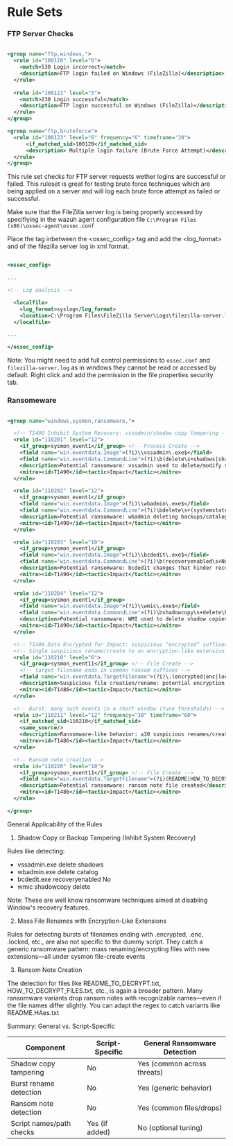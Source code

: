 # Rule Sets

### FTP Server Checks

``` xml

<group name="ftp,windows,">
  <rule id="100120" level="6">
    <match>530 Login incorrect</match>
    <description>FTP login failed on Windows (FileZilla)</description>
  </rule>
  
  <rule id="100121" level="5">
    <match>230 Login successful</match>
    <description>FTP login successful on Windows (FileZilla)</description>
  </rule>
</group>

<group name="ftp,bruteforce">
  <rule id="100123" level="6" frequency="6" timeframe="30">
      <if_matched_sid>100120</if_matched_sid>
      <description> Multiple login failure (Brute Force Attempt)</description>
  </rule>
</group>

```

This rule set checks for FTP server requests wether logins are successful or failed. This ruleset is great for testing brute force techniques which are being applied on a server and will log each brute force attempt as failed or successful.

Make sure that the FileZilla server log is being properly accessed by specifiying in the wazuh agent configuration file `C:\Program Files (x86)\ossec-agent\ossec.conf`

Place the <localfile> tag inbetween the <ossec_config> tag and add the <log_format> and <location> of the filezilla server log in xml format.

```xml

<ossec_config>

...

<!-- Log analysis -->

  <localfile>
    <log_format>syslog</log_format>
    <location>C:\Program Files\FileZilla Server\Logs\filezilla-server.log</location>    
  </localfile>

...

</ossec_config>
```

Note: You might need to add full control permissions to `ossec.conf` and `filezilla-server.log` as in windows they cannot be read or accessed by default. Right click and add the permission in the file properties security tab.

### Ransomeware

``` xml

<group name="windows,sysmon,ransomware,">

  <!-- T1490 Inhibit System Recovery: vssadmin/shadow copy tampering -->
  <rule id="110201" level="12">
    <if_group>sysmon_event1</if_group> <!-- Process Create -->
    <field name="win.eventdata.Image">(?i)\\vssadmin\.exe$</field>
    <field name="win.eventdata.CommandLine">(?i)\b(delete\s+shadows|shadowstorage)\b</field>
    <description>Potential ransomware: vssadmin used to delete/modify shadow copies</description>
    <mitre><id>T1490</id><tactic>Impact</tactic></mitre>
  </rule>

  <rule id="110202" level="12">
    <if_group>sysmon_event1</if_group>
    <field name="win.eventdata.Image">(?i)\\wbadmin\.exe$</field>
    <field name="win.eventdata.CommandLine">(?i)\bdelete\s+(systemstatebackup|catalog)\b</field>
    <description>Potential ransomware: wbadmin deleting backups/catalog</description>
    <mitre><id>T1490</id><tactic>Impact</tactic></mitre>
  </rule>

  <rule id="110203" level="10">
    <if_group>sysmon_event1</if_group>
    <field name="win.eventdata.Image">(?i)\\bcdedit\.exe$</field>
    <field name="win.eventdata.CommandLine">(?i)\b(recoveryenabled\s+No|bootstatuspolicy\s+ignoreallfailures)\b</field>
    <description>Potential ransomware: bcdedit changes that hinder recovery</description>
    <mitre><id>T1490</id><tactic>Impact</tactic></mitre>
  </rule>

  <rule id="110204" level="12">
    <if_group>sysmon_event1</if_group>
    <field name="win.eventdata.Image">(?i)\\wmic\.exe$</field>
    <field name="win.eventdata.CommandLine">(?i)\bshadowcopy\s+delete\b</field>
    <description>Potential ransomware: WMI used to delete shadow copies</description>
    <mitre><id>T1490</id><tactic>Impact</tactic></mitre>
  </rule>

  <!-- T1486 Data Encrypted for Impact: suspicious “encrypted” suffixes -->
  <!-- Single suspicious rename/create to an encryption-like extension -->
  <rule id="110210" level="6">
    <if_group>sysmon_event11</if_group> <!-- File Create -->
    <!-- target filename ends in common ransom suffixes -->
    <field name="win.eventdata.TargetFilename">(?i)\.(encrypted|enc|locked|crypt)$</field>
    <description>Suspicious file creation/rename: potential encryption suffix</description>
    <mitre><id>T1486</id><tactic>Impact</tactic></mitre>
  </rule>

  <!-- Burst: many such events in a short window (tune thresholds) -->
  <rule id="110211" level="12" frequency="30" timeframe="60">
    <if_matched_sid>110210</if_matched_sid>
    <same_source/>
    <description>Ransomware-like behavior: ≥30 suspicious renames/creates in 60s</description>
    <mitre><id>T1486</id><tactic>Impact</tactic></mitre>
  </rule>

  <!-- Ransom note creation -->
  <rule id="110220" level="10">
    <if_group>sysmon_event11</if_group> <!-- File Create -->
    <field name="win.eventdata.TargetFilename">(?i)(README|HOW_TO_DECRYPT|RECOVER_FILES).*\.(txt|html)$</field>
    <description>Potential ransomware: ransom note file created</description>
    <mitre><id>T1486</id><tactic>Impact</tactic></mitre>
  </rule>

</group>

```

General Applicability of the Rules

1. Shadow Copy or Backup Tampering (Inhibit System Recovery)

Rules like detecting:

- vssadmin.exe delete shadows
- wbadmin.exe delete catalog
- bcdedit.exe recoveryenabled No
- wmic shadowcopy delete

Note: These are well know ransomware techniques aimed at disabling Window's recovery features.


2. Mass File Renames with Encryption-Like Extensions

Rules for detecting bursts of filenames ending with .encrypted, .enc, .locked, etc., are also not specific to the dummy script. They catch a generic ransomware pattern: mass renaming/encrypting files with new extensions—all under sysmon file-create events


3. Ransom Note Creation

The detection for files like README_TO_DECRYPT.txt, HOW_TO_DECRYPT_FILES.txt, etc., is again a broader pattern. Many ransomware variants drop ransom notes with recognizable names—even if the file names differ slightly. You can adapt the regex to catch variants like README.HAes.txt

Summary: General vs. Script-Specific

| Component                | Script-Specific | General Ransomware Detection |
| ------------------------ | --------------- | ---------------------------- |
| Shadow copy tampering    | No              | Yes (common across threats)  |
| Burst rename detection   | No              | Yes (generic behavior)       |
| Ransom note detection    | No              | Yes (common files/drops)     |
| Script names/path checks | Yes (if added)  | No (optional tuning)         |
